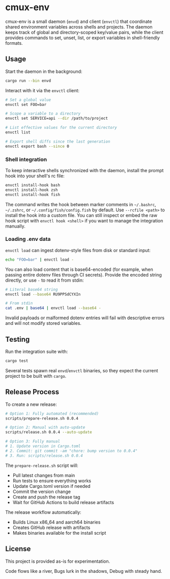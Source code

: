  # cmux-env
 
 cmux-env is a small daemon (`envd`) and client (`envctl`) that coordinate shared environment variables across shells and projects. The daemon keeps track of global and directory-scoped key/value pairs, while the client provides commands to set, unset, list, or export variables in shell-friendly formats.
 
 ## Usage
 
 Start the daemon in the background:
 
 ```sh
 cargo run --bin envd
 ```
 
 Interact with it via the `envctl` client:
 
 ```sh
 # Set a global value
 envctl set FOO=bar
 
 # Scope a variable to a directory
 envctl set SERVICE=api --dir /path/to/project
 
 # List effective values for the current directory
 envctl list
 
 # Export shell diffs since the last generation
 envctl export bash --since 0
 ```
 
 ### Shell integration
 
 To keep interactive shells synchronized with the daemon, install the
 prompt hook into your shell's rc file:
 
 ```sh
 envctl install-hook bash
 envctl install-hook zsh
 envctl install-hook fish
 ```
 
 The command writes the hook between marker comments in `~/.bashrc`,
 `~/.zshrc`, or `~/.config/fish/config.fish` by default. Use
 `--rcfile <path>` to install the hook into a custom file. You can still
 inspect or embed the raw hook script with `envctl hook <shell>` if you want
 to manage the integration manually.
 
 ### Loading .env data
 
 `envctl load` can ingest dotenv-style files from disk or standard input:
 
 ```sh
 echo "FOO=bar" | envctl load -
 ```
 
 You can also load content that is base64-encoded (for example, when passing entire dotenv files through CI secrets). Provide the encoded string directly, or use `-` to read it from stdin:
 
 ```sh
 # Literal base64 string
 envctl load --base64 RU9PPSdCYXIn
 
 # From stdin
 cat .env | base64 | envctl load --base64 -
 ```
 
 Invalid payloads or malformed dotenv entries will fail with descriptive errors and will not modify stored variables.
 
 ## Testing
 
 Run the integration suite with:
 
 ```sh
 cargo test
 ```
 
 Several tests spawn real `envd`/`envctl` binaries, so they expect the current project to be built with `cargo`.
 
 ## Release Process
 
 To create a new release:
 
 ```sh
 # Option 1: Fully automated (recommended)
 scripts/prepare-release.sh 0.0.4
 
 # Option 2: Manual with auto-update
 scripts/release.sh 0.0.4 --auto-update
 
 # Option 3: Fully manual
 # 1. Update version in Cargo.toml
 # 2. Commit: git commit -am "chore: bump version to 0.0.4"
 # 3. Run: scripts/release.sh 0.0.4
 ```
 
 The `prepare-release.sh` script will:
 - Pull latest changes from main
 - Run tests to ensure everything works
 - Update Cargo.toml version if needed
 - Commit the version change
 - Create and push the release tag
 - Wait for GitHub Actions to build release artifacts
 
 The release workflow automatically:
 - Builds Linux x86_64 and aarch64 binaries
 - Creates GitHub release with artifacts
 - Makes binaries available for the install script
 
 ## License
 
 This project is provided as-is for experimentation.

Code flows like a river,
Bugs lurk in the shadows,
Debug with steady hand.
